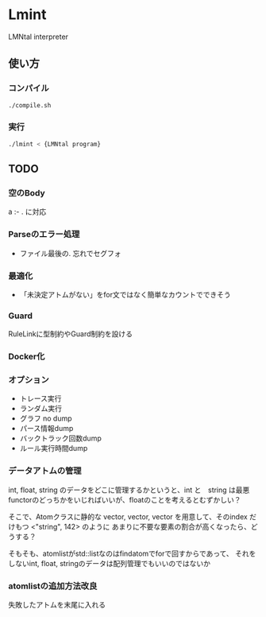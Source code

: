 # Lmint
LMNtal interpreter

## 使い方

### コンパイル
```bash
./compile.sh
```

### 実行
```bash
./lmint < {LMNtal program}
```

## TODO

### 空のBody
a :- . 
に対応

### Parseのエラー処理
* ファイル最後の. 忘れでセグフォ

### 最適化
* 「未決定アトムがない」をfor文ではなく簡単なカウントでできそう

### Guard
RuleLinkに型制約やGuard制約を設ける

### Docker化

### オプション
* トレース実行
* ランダム実行
* グラフ no dump
* パース情報dump
* バックトラック回数dump
* ルール実行時間dump


### データアトムの管理
int, float, string のデータをどこに管理するかというと、int と　string は最悪functorのどっちかをいじればいいが、floatのことを考えるとむずかしい？

そこで、Atomクラスに静的な vector<int>, vector<double>, vector<string>
を用意して、そのindex だけもつ <"string", 142> のように
あまりに不要な要素の割合が高くなったら、どうする？

そもそも、atomlistがstd::listなのはfindatomでforで回すからであって、
それをしないint, float, stringのデータは配列管理でもいいのではないか


### atomlistの追加方法改良
失敗したアトムを末尾に入れる
